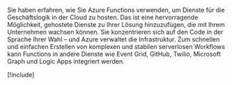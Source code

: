 Sie haben erfahren, wie Sie Azure Functions verwenden, um Dienste für die Geschäftslogik in der Cloud zu hosten. Das ist eine hervorragende Möglichkeit, gehostete Dienste zu Ihrer Lösung hinzuzufügen, die mit Ihrem Unternehmen wachsen können. Sie konzentrieren sich auf den Code in der Sprache Ihrer Wahl – und Azure verwaltet die Infrastruktur. Zum schnellen und einfachen Erstellen von komplexen und stabilen serverlosen Workflows kann Functions in andere Dienste wie Event Grid, GitHub, Twilio, Microsoft Graph und Logic Apps integriert werden.

[!include[](../../../includes/azure-sandbox-cleanup.md)]